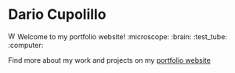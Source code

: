# Dario Cupolillo

<img src="https://media.giphy.com/media/hvRJCLFzcasrR4ia7z/giphy.gif" alt="Waving Hand" width="15" height="15"/> 
Welcome to my portfolio website! :microscope: :brain: :test_tube: :computer:

Find more about my work and projects on my
[portfolio website](https://dcupolillo.github.io)
